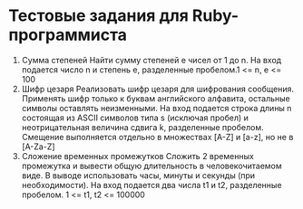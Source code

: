 # Тестовые задания для Ruby-программиста
1. Сумма степеней
Найти сумму степеней e чисел от 1 до n.
На вход подается число n и степень e, разделенные пробелом.1 <= n, e <= 100
2. Шифр цезаря
Реализовать шифр цезаря для шифрования сообщения.
Применять шифр только к буквам английского алфавита, остальные символы оставлять неизменными.
На вход подается строка длины n состоящая из ASCII символов типа s (исключая пробел) и неотрицательная величина сдвига k, разделенные пробелом.
Смещение выполняется отдельно в множествах [A-Z] и [a-z], но не в [A-Za-Z]
3. Сложение временных промежутков
Сложить 2 временных промежутка и вывести общую длительность в человекочитаемом виде.
В выводе использовать часы, минуты и секунды (при необходимости).
На вход подается два числа t1 и t2, разделенные пробелом. 1 <= t1, t2 <= 100000